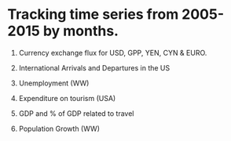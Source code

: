 # Tracking time series from 2005-2015 by months. 

1) Currency exchange flux for USD, GPP, YEN, CYN & EURO.

2) International Arrivals and Departures in the US 

3) Unemployment (WW) 

4) Expenditure on tourism (USA) 

5) GDP and % of GDP related to travel 

6) Population Growth (WW)
